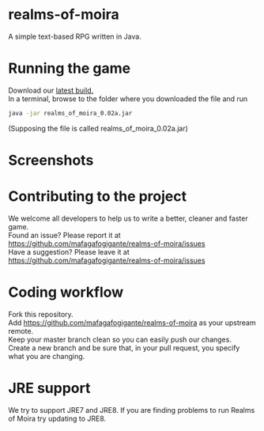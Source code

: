 realms-of-moira
===============
A simple text-based RPG written in Java.

Running the game
================
Download our [latest build.](https://github.com/mafagafogigante/realms-of-moira/raw/0.02a/build/realms_of_moira_0.02a.jar)
<br>
In a terminal, browse to the folder where you downloaded the file and run
```bash
java -jar realms_of_moira_0.02a.jar
```
(Supposing the file is called realms_of_moira_0.02a.jar)

Screenshots
===========


Contributing to the project
===========================
We welcome all developers to help us to write a better, cleaner and faster game.
<br>
Found an issue? Please report it at https://github.com/mafagafogigante/realms-of-moira/issues
<br>
Have a suggestion? Please leave it at https://github.com/mafagafogigante/realms-of-moira/issues

Coding workflow
===============
Fork this repository.
<br>
Add https://github.com/mafagafogigante/realms-of-moira as your upstream remote.
<br>
Keep your master branch clean so you can easily push our changes.
<br>
Create a new branch and be sure that, in your pull request, you specify what you are changing.

JRE support
===========
We try to support JRE7 and JRE8. If you are finding problems to run Realms of Moira try updating to JRE8.
